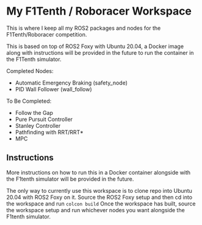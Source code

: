 # My F1Tenth / Roboracer Workspace

This is where I keep all my ROS2 packages and nodes for the F1Tenth/Roboracer competition.

This is based on top of ROS2 Foxy with Ubuntu 20.04, a Docker image along with instructions will be provided in the future to run the container in the F1Tenth simulator. 

Completed Nodes:
- Automatic Emergency Braking (safety_node)
- PID Wall Follower (wall_follow)

To Be Completed:
- Follow the Gap
- Pure Pursuit Controller
- Stanley Controller
- Pathfinding with RRT/RRT*
- MPC

## Instructions

More instructions on how to run this in a Docker container alongside with the F1tenth simulator will be provided in the future. 

The only way to currently use this workspace is to clone repo into Ubuntu 20.04 with ROS2 Foxy on it. Source the ROS2 Foxy setup and then cd into the workspace and run ```colcon build``` Once the workspace has built, source the workspace setup and run whichever nodes you want alongside the F1tenth simulator.




